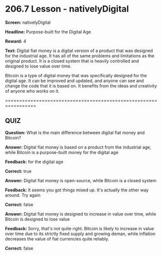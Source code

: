 # 206.7 Lesson - nativelyDigital

**Screen:** nativelyDigital

**Headline:** Purpose-built for the Digital Age

**Reward:** 4

**Text:** Digital fiat money is a digital version of a product that was designed for the industrial age. It has all of the same problems and limitations as the original product. It is a closed system that is heavily controlled and designed to lose value over time.

Bitcoin is a type of digital money that was specifically designed for the digital age. It can be improved and updated, and anyone can see and change the code that it is based on. It benefits from the ideas and creativity of anyone who works on it.

\=================================================================

## QUIZ

**Question:** What is the main difference between digital fiat money and Bitcoin?

**Answer:** Digital fiat money is based on a product from the industrial age, while Bitcoin is a purpose-built money for the digital age

**Feedback:** for the digital age

**Correct:** true

**Answer:** Digital fiat money is open-source, while Bitcoin is a closed system

**Feedback:** It seems you got things mixed up. It's actually the other way around. Try again

**Correct:** false

**Answer:** Digital fiat money is designed to increase in value over time, while Bitcoin is designed to lose value

**Feedback:** Sorry, that's not quite right. Bitcoin is likely to increase in value over time due to its strictly fixed supply and growing deman, while inflation decreases the value of fiat currencies quite reliably.

**Correct:** false

<figure><img src="../.gitbook/assets/206-07.png" alt=""><figcaption></figcaption></figure>
